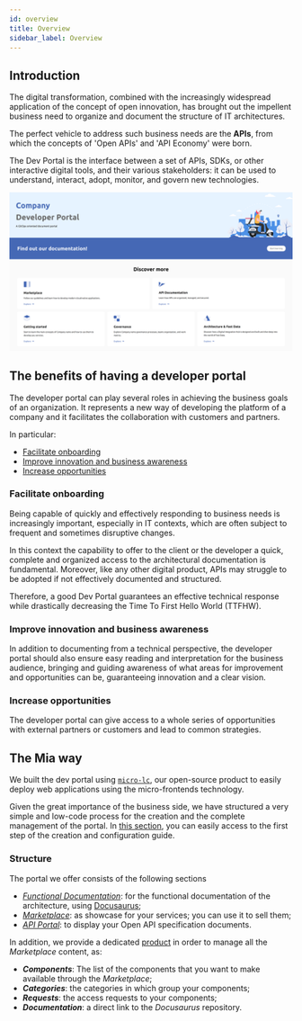 ```yaml
---
id: overview
title: Overview
sidebar_label: Overview
---
```


## Introduction

The digital transformation, combined with the increasingly widespread application of the concept of open innovation, has brought out the impellent business need to organize and document the structure of IT architectures.

The perfect vehicle to address such business needs are the **APIs**, from which the concepts of 'Open APIs' and 'API Economy' were born.

The Dev Portal is the interface between a set of APIs, SDKs, or other interactive digital tools, and their various stakeholders: it can be used to understand, interact, adopt, monitor, and govern new technologies.

![Homepage](./img/homepage.png)

## The benefits of having a developer portal

The developer portal can play several roles in achieving the business goals of an organization. It represents a new way of developing the platform of a company and it facilitates the collaboration with customers and partners.

In particular:

  - [Facilitate onboarding](#facilitate-onboarding)
  - [Improve innovation and business awareness](#improve-innovation-and-business-awareness)
  - [Increase opportunities](#increase-opportunities)

### Facilitate onboarding

Being capable of quickly and effectively responding to business needs is increasingly important, especially in IT contexts, which are often subject to frequent and sometimes disruptive changes.

In this context the capability to offer to the client or the developer a quick, complete and organized access to the architectural documentation is fundamental.
Moreover, like any other digital product, APIs may struggle to be adopted if not effectively documented and structured.

Therefore, a good Dev Portal guarantees an effective technical response while drastically decreasing the Time To First Hello World (TTFHW).

### Improve innovation and business awareness

In addition to documenting from a technical perspective, the developer portal should also ensure easy reading and interpretation for the business audience, bringing and guiding awareness of what areas for improvement and opportunities can be, guaranteeing innovation and a clear vision.

### Increase opportunities

The developer portal can give access to a whole series of opportunities with external partners or customers and lead to common strategies.

## The Mia way

We built the dev portal using [`micro-lc`](https://github.com/mia-platform/micro-lc), our open-source product to easily deploy web applications using the micro-frontends technology.

Given the great importance of the business side, we have structured a very simple and low-code process for the creation and the complete management of the portal. In [this section](../dev_portal/application_creation.md), you can easily access to the first step of the creation and configuration guide.

### Structure

The portal we offer consists of the following sections

- _[Functional Documentation](./functional_documentation.md)_: for the functional documentation of the architecture, using [Docusaurus](https://docusaurus.io/);
- _[Marketplace](./marketplace_management.md)_: as showcase for your services; you can use it to sell them;
- _[API Portal](../runtime_suite/api-portal/overview)_: to display your Open API specification documents.

In addition, we provide a dedicated [product](../business_suite/backoffice/overview.md) in order to manage all the _Marketplace_ content, as:
- **_Components_**: The list of the components that you want to make available through the _Marketplace_;
- **_Categories_**: the categories in which group your components;
- **_Requests_**: the access requests to your components;
- **_Documentation_**: a direct link to the _Docusaurus_ repository.
